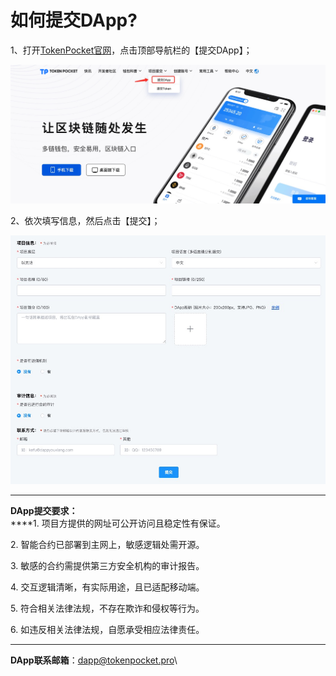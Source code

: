 # 如何提交DApp?

1、打开[TokenPocket官网](https://www.tokenpocket.pro/)，点击顶部导航栏的【提交DApp】；

![](<../.gitbook/assets/1 (46).png>)

2、依次填写信息，然后点击【提交】；

![](../.gitbook/assets/dapp2.jpg)

****

**DApp提交要求：**\
****1. 项目方提供的网址可公开访问且稳定性有保证。

2\. 智能合约已部署到主网上，敏感逻辑处需开源。

3\. 敏感的合约需提供第三方安全机构的审计报告。

4\. 交互逻辑清晰，有实际用途，且已适配移动端。

5\. 符合相关法律法规，不存在欺诈和侵权等行为。

6\. 如违反相关法律法规，自愿承受相应法律责任。

****

**DApp联系邮箱**：[dapp@tokenpocket.pro](mailto:service@tokenpocket.pro)\
